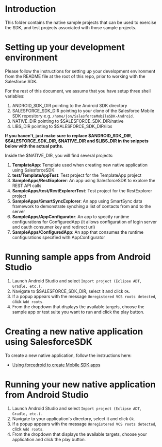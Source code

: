 # Introduction

This folder contains the native sample projects that can be used to exercise the SDK, and test projects associated with those sample projects.

# Setting up your development environment

Please follow the instructions for setting up your development environment from the README file at the root of this repo, prior to working with the Salesforce SDK.

For the rest of this document, we assume that you have setup three shell variables:

1. ANDROID_SDK_DIR pointing to the Android SDK directory
2. SALESFORCE_SDK_DIR pointing to your clone of the Salesforce Mobile SDK repository e.g. `/home/jon/SalesforceMobileSDK-Android`.
3. NATIVE_DIR pointing to $SALESFORCE_SDK_DIR/native
4. LIBS_DIR pointing to $SALESFORCE_SDK_DIR/libs

**If you haven't, just make sure to replace $ANDROID_SDK_DIR, $SALESFORCE_SDK_DIR, $NATIVE_DIR and $LIBS_DIR in the snippets below with the actual paths.**

Inside the $NATIVE_DIR, you will find several projects:

1. **TemplateApp**: Template used when creating new native application using SalesforceSDK
2. **test/TemplateAppTest**: Test project for the TemplateApp project
3. **SampleApps/RestExplorer**: An app using SalesforceSDK to explore the REST API calls
4. **SampleApps/test/RestExplorerTest**: Test project for the RestExplorer project
5. **SampleApps/SmartSyncExplorer**: An app using SmartSync data framework to demonstrate synching a list of contacts from and to the server
6. **SampleApps/AppConfigurator**: An app to specify runtime configurations for ConfiguredApp (it allows configuration of login server and oauth consumer key and redirect uri) 
7. **SampleApps/ConfiguredApp**: An app that consumes the runtime configurations specified with AppConfigurator

# Running sample apps from Android Studio

1. Launch Android Studio and select `Import project (Eclipse ADT, Gradle, etc.)`.
2. Navigate to $SALESFORCE_SDK_DIR, select it and click `Ok`.
3. If a popup appears with the message `Unregistered VCS roots detected`, click `Add roots`.
4. From the dropdown that displays the available targets, choose the sample app or test suite you want to run and click the play button.

# Creating a new native application using SalesforceSDK

To create a new native application, follow the instructions here:

* [Using forcedroid to create Mobile SDK apps](https://www.npmjs.org/package/forcedroid)

# Running your new native application from Android Studio

1. Launch Android Studio and select `Import project (Eclipse ADT, Gradle, etc.)`.
2. Navigate to your application's directory, select it and click `Ok`.
3. If a popup appears with the message `Unregistered VCS roots detected`, click `Add roots`.
4. From the dropdown that displays the available targets, choose your application and click the play button.

